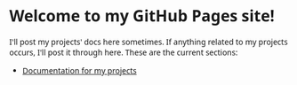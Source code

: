 # Welcome to my GitHub Pages site!
<style>body{font-family:system-ui;}@media(prefers-color-scheme:dark){body{color:white;background-color:black;}}</style>

I'll post my projects' docs here sometimes. If anything related to my projects occurs, I'll post it through here.
These are the current sections:

- [Documentation for my projects](documentation)